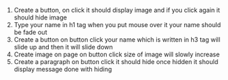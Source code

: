1. Create a button,  on click it should display image and if you click again it should hide image
2. Type your name in h1 tag when you put mouse over it your name should be fade out
3. Create a button on button click your name which is written in h3 tag will slide up and then it will slide down  
4. Create image on page on button click size of image will slowly increase
5. Create a paragraph on button click it should hide once hidden it should display message done with hiding